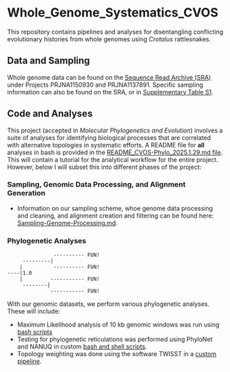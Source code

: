 # Whole_Genome_Systematics_CVOS
This repository contains pipelines and analyses for disentangling conflicting evolutionary histories from whole genomes using _Crotalus_ rattlesnakes. 

## Data and Sampling
Whole genome data can be found on the [Sequence Read Archive (SRA)](https://www.ncbi.nlm.nih.gov/sra) under Projects PRJNA1150930 and PRJNA1137891. Specific sampling information can also be found on the SRA, or in [Supplementary Table S1](Supplemental_Tables).

## Code and Analyses
This project (accepted in _Molecular Phylogenetics and Evolution_) involves a suite of analyses for identifying biological processes that are correlated with alternative topologies in systematic efforts. A README file for **all** analyses in bash is provided in the [README_CVOS-Phylo_2025.1.29.md file](MASTER_CVOS-WGS_Workflow.md). This will contain a tutorial for the analytical workflow for the entire project. However, below I will subset this into different phases of the project:

### Sampling, Genomic Data Processing, and Alignment Generation
* Information on our sampling scheme, whoe genome data processing and cleaning, and alignment creation and filtering can be found here: [Sampling-Genome-Processing.md](Sampling-Genome-Processing.md).

### Phylogenetic Analyses
```
               ---------- FUN!
     ---------|
    |          ---------- FUN!
----|1.0
    |         ----------- FUN!
     --------|
              ----------- FUN!
```
With our genomic datasets, we perform various phylogenetic analyses. These will include: 
* Maximum Likelihood analysis of 10 kb genomic windows was run using [bash scripts](Phylogenetic-Analyses/MaximumLikelihood.md)
* Testing for phylogenetic reticulations was performed using PhyloNet and NANUQ in custom [bash and shell scripts](Phylogenetic-Analyses/ReticulationAnalyses.md).
* Topology weighting was done using the software TWISST in a [custom pipeline](Phylogenetic-Analyses/TopologyWeighting.md).
